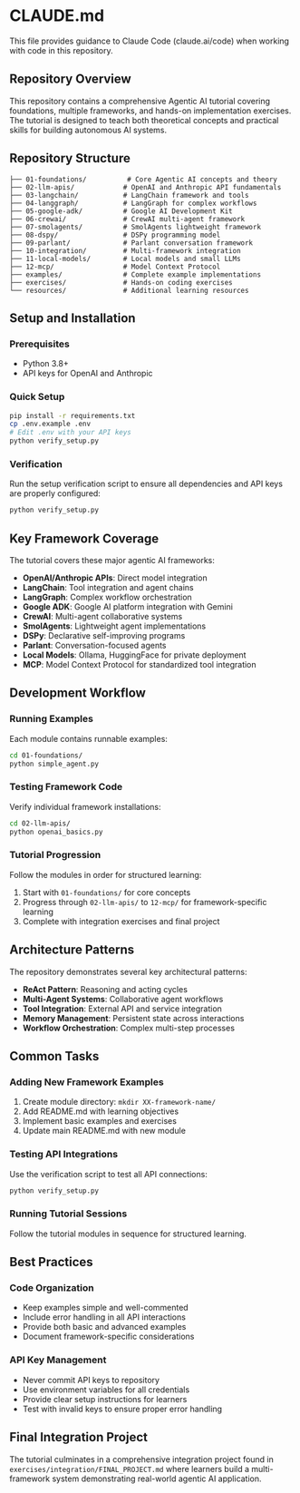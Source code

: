 # CLAUDE.md

This file provides guidance to Claude Code (claude.ai/code) when working with code in this repository.

## Repository Overview

This repository contains a comprehensive Agentic AI tutorial covering foundations, multiple frameworks, and hands-on implementation exercises. The tutorial is designed to teach both theoretical concepts and practical skills for building autonomous AI systems.

## Repository Structure

```
├── 01-foundations/          # Core Agentic AI concepts and theory
├── 02-llm-apis/            # OpenAI and Anthropic API fundamentals
├── 03-langchain/           # LangChain framework and tools
├── 04-langgraph/           # LangGraph for complex workflows
├── 05-google-adk/          # Google AI Development Kit
├── 06-crewai/              # CrewAI multi-agent framework
├── 07-smolagents/          # SmolAgents lightweight framework
├── 08-dspy/                # DSPy programming model
├── 09-parlant/             # Parlant conversation framework
├── 10-integration/         # Multi-framework integration
├── 11-local-models/        # Local models and small LLMs
├── 12-mcp/                 # Model Context Protocol
├── examples/               # Complete example implementations
├── exercises/              # Hands-on coding exercises
└── resources/              # Additional learning resources
```

## Setup and Installation

### Prerequisites
- Python 3.8+
- API keys for OpenAI and Anthropic

### Quick Setup
```bash
pip install -r requirements.txt
cp .env.example .env
# Edit .env with your API keys
python verify_setup.py
```

### Verification
Run the setup verification script to ensure all dependencies and API keys are properly configured:
```bash
python verify_setup.py
```

## Key Framework Coverage

The tutorial covers these major agentic AI frameworks:
- **OpenAI/Anthropic APIs**: Direct model integration
- **LangChain**: Tool integration and agent chains
- **LangGraph**: Complex workflow orchestration
- **Google ADK**: Google AI platform integration with Gemini
- **CrewAI**: Multi-agent collaborative systems
- **SmolAgents**: Lightweight agent implementations
- **DSPy**: Declarative self-improving programs
- **Parlant**: Conversation-focused agents
- **Local Models**: Ollama, HuggingFace for private deployment
- **MCP**: Model Context Protocol for standardized tool integration

## Development Workflow

### Running Examples
Each module contains runnable examples:
```bash
cd 01-foundations/
python simple_agent.py
```

### Testing Framework Code
Verify individual framework installations:
```bash
cd 02-llm-apis/
python openai_basics.py
```

### Tutorial Progression
Follow the modules in order for structured learning:
1. Start with `01-foundations/` for core concepts
2. Progress through `02-llm-apis/` to `12-mcp/` for framework-specific learning
3. Complete with integration exercises and final project

## Architecture Patterns

The repository demonstrates several key architectural patterns:
- **ReAct Pattern**: Reasoning and acting cycles
- **Multi-Agent Systems**: Collaborative agent workflows
- **Tool Integration**: External API and service integration
- **Memory Management**: Persistent state across interactions
- **Workflow Orchestration**: Complex multi-step processes

## Common Tasks

### Adding New Framework Examples
1. Create module directory: `mkdir XX-framework-name/`
2. Add README.md with learning objectives
3. Implement basic examples and exercises
4. Update main README.md with new module

### Testing API Integrations
Use the verification script to test all API connections:
```bash
python verify_setup.py
```

### Running Tutorial Sessions
Follow the tutorial modules in sequence for structured learning.

## Best Practices

### Code Organization
- Keep examples simple and well-commented
- Include error handling in all API interactions
- Provide both basic and advanced examples
- Document framework-specific considerations

### API Key Management
- Never commit API keys to repository
- Use environment variables for all credentials
- Provide clear setup instructions for learners
- Test with invalid keys to ensure proper error handling

## Final Integration Project

The tutorial culminates in a comprehensive integration project found in `exercises/integration/FINAL_PROJECT.md` where learners build a multi-framework system demonstrating real-world agentic AI application.